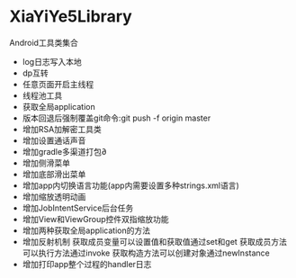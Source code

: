 # XiaYiYe5Library
Android工具类集合

- log日志写入本地
- dp互转
- 任意页面开启主线程
- 线程池工具
- 获取全局application
- 版本回退后强制覆盖git命令:git push -f origin master
- 增加RSA加解密工具类
- 增加设置通话声音
- 增加gradle多渠道打包∂
- 增加侧滑菜单
- 增加底部滑出菜单
- 增加app内切换语言功能(app内需要设置多种strings.xml语言)
- 增加缩放透明动画
- 增加JobIntentService后台任务
- 增加View和ViewGroup控件双指缩放功能
- 增加两种获取全局application的方法
- 增加反射机制 获取成员变量可以设置值和获取值通过set和get 获取成员方法可以执行方法通过invoke 获取构造方法可以创建对象通过newInstance
- 增加打印app整个过程的handler日志